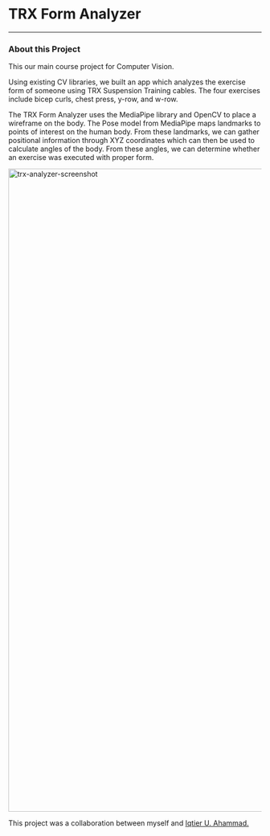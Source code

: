 <h1>TRX Form Analyzer</h1>
<hr>
<h3>About this Project</h3>
<p>This our main course project for Computer Vision.</p>
<p>Using existing CV libraries, we built an app which analyzes the exercise form of someone using TRX Suspension Training cables. The four exercises include bicep curls, chest press, y-row, and w-row.</p>
<p>The TRX Form Analyzer uses the MediaPipe library and OpenCV to place a wireframe on the body. The Pose model from MediaPipe maps landmarks to points of interest on the human body. From these landmarks, we can gather positional information through XYZ coordinates which can then be used to calculate angles of the body. From these angles, we can determine whether an exercise was executed with proper form.</p>

<img width="1280" alt="trx-analyzer-screenshot" src="https://user-images.githubusercontent.com/77255535/189387324-589334aa-1cb9-4ccb-8f20-7e433ddf3e6f.png">





<p>This project was a collaboration between myself and <a href="https://github.com/iqtier">Iqtier U. Ahammad.</a></p>
